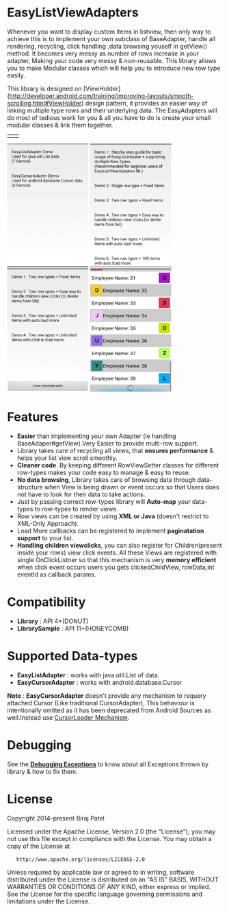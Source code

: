 EasyListViewAdapters
====================

Whenever you want to display custom items in listview, then only way to achieve this is to implement your own subclass of BaseAdapter, handle all rendering, recycling, click handling ,data browsing youself in getView() method. It becomes very messy as number of rows increase in your adapter, Making your code very messy & non-reusable. This library allows you to make Modular classes which will help you to introduce new row type easily.

This library is designed on [ViewHolder] (http://developer.android.com/training/improving-layouts/smooth-scrolling.html#ViewHolder) design pattern, it provides an easier way of linking multiple type rows and their underlying data. The EasyAdapters will do most of tedious work for you & all you have to do is create your small modular classes & link them together. 

<table align= 'center'>
<tr>
<td> </td>
<td> </td>
</tr>
</table>

<img src='./Extras/Images/Screenshots/1.png' width='190' height='288' />
<img src='./Extras/Images/Screenshots/2.png' width='190' height='288' />
<img src='./Extras/Images/Screenshots/3.png' width='190' height='288' />
<img src='./Extras/Images/Screenshots/4.png' width='190' height='288' />

Features
========

* **Easier** than implementing your own Adapter (ie handling BaseAdaper#getView).Very Easier to provide multi-row support.
* Library takes care of recycling all views, that **ensures performance** & helps your list view scroll smoothly.
* **Cleaner code**. By keeping different RowViewSetter classes for different row-types makes your code easy to manage & easy to reuse.
* **No data browsing**, Library takes care of browsing data through data-structure when View is being drawn or event occurs so that Users does not have to look for their data to take actions.
* Just by passing correct row-types library will **Auto-map** your data-types to row-types to render views.
* Row views can be created by using **XML or Java** (doesn't restrict to XML-Only Approach).
* Load More callbacks can be registered to implement **paginatation support** to your list.
* **Handling children viewclicks**, you can also register for Children(present inside your rows) view click events. All these Views are registered with single OnClickListner so that this mechanism is very **memory efficient** when click event occurs users you gets clickedChildView, rowData,int eventId as callback params.

Compatibility
=========
* **Library** : API 4+(DONUT)
* **LibrarySample** : API 11+(HONEYCOMB)

Supported Data-types
====================
* **EasyListAdapter** : works with java.util.List of data.
* **EasyCursorAdapter** : works with android.database.Cursor

**Note** : **EasyCursorAdapter** doesn't provide any mechanism to requery attached Cursor (Like traditional CursorAdapter), This behaviour is intentionally omitted as it has been deprecated from Android Sources as well.Instead use [CursorLoader Mechanism](https://developer.android.com/training/load-data-background/setup-loader.html).

Debugging 
=========

See the **[Debugging Exceptions](/Extras/Documentations/debugging_exceptions.md)** to know about all Exceptions thrown by library & how to fix them.

License
=======
   Copyright 2014-present Biraj Patel

   Licensed under the Apache License, Version 2.0 (the "License");
   you may not use this file except in compliance with the License.
   You may obtain a copy of the License at

       http://www.apache.org/licenses/LICENSE-2.0

   Unless required by applicable law or agreed to in writing, software
   distributed under the License is distributed on an "AS IS" BASIS,
   WITHOUT WARRANTIES OR CONDITIONS OF ANY KIND, either express or implied.
   See the License for the specific language governing permissions and
   limitations under the License.

